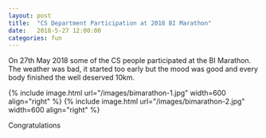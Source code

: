 ```yaml
---
layout: post
title:  "CS Department Participation at 2018 BI Marathon"
date:   2018-5-27 12:00:00
categories: fun
---
```


On 27th May 2018 some of the CS people participated at the BI Marathon. The weather was bad, it started too early but the mood was good and every body finished the well deserved 10km.

{% include image.html url="/images/bimarathon-1.jpg" width=600 align="right" %}
{% include image.html url="/images/bimarathon-2.jpg" width=600 align="right" %}

Congratulations
